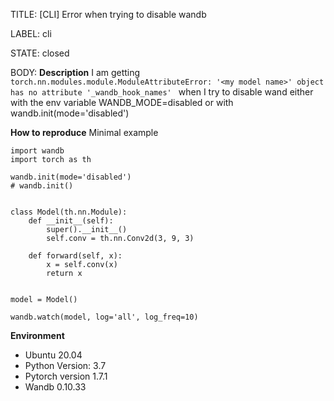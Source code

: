 TITLE:
[CLI] Error when trying to disable wandb

LABEL:
cli

STATE:
closed

BODY:
**Description**
I am getting
`torch.nn.modules.module.ModuleAttributeError: '<my model name>' object has no attribute '_wandb_hook_names' `
when I try to disable wand either with the env variable WANDB_MODE=disabled or with wandb.init(mode='disabled')


**How to reproduce**
Minimal example
```
import wandb
import torch as th

wandb.init(mode='disabled')
# wandb.init()


class Model(th.nn.Module):
    def __init__(self):
        super().__init__()
        self.conv = th.nn.Conv2d(3, 9, 3)

    def forward(self, x):
        x = self.conv(x)
        return x


model = Model()

wandb.watch(model, log='all', log_freq=10)
```

**Environment**
- Ubuntu 20.04
- Python Version: 3.7
- Pytorch version 1.7.1
- Wandb 0.10.33


